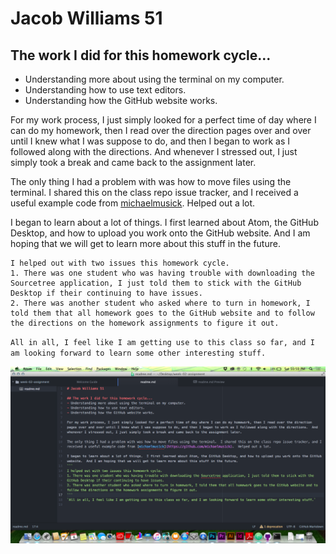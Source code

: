 # Jacob Williams 51

## The work I did for this homework cycle...
- Understanding more about using the terminal on my computer.
- Understanding how to use text editors.
- Understanding how the GitHub website works.

For my work process, I just simply looked for a perfect time of day where I can do my homework, then I read over the direction pages over and over until I knew what I was suppose to do, and then I began to work as I followed along with the directions.  And whenever I stressed out, I just simply took a break and came back to the assignment later.

The only thing I had a problem with was how to move files using the terminal.  I shared this on the class repo issue tracker, and I received a useful example code from [michaelmusick](https://github.com/michaelmusick).  Helped out a lot.

I began to learn about a lot of things.  I first learned about Atom, the GitHub Desktop, and how to upload you work onto the GitHub website.  And I am hoping that we will get to learn more about this stuff in the future.
```
I helped out with two issues this homework cycle.
1. There was one student who was having trouble with downloading the Sourcetree application, I just told them to stick with the GitHub Desktop if their continuing to have issues.
2. There was another student who asked where to turn in homework, I told them that all homework goes to the GitHub website and to follow the directions on the homework assignments to figure it out.
```
`All in all, I feel like I am getting use to this class so far, and I am looking forward to learn some other interesting stuff.`

![Image of my editor](readme.png)
